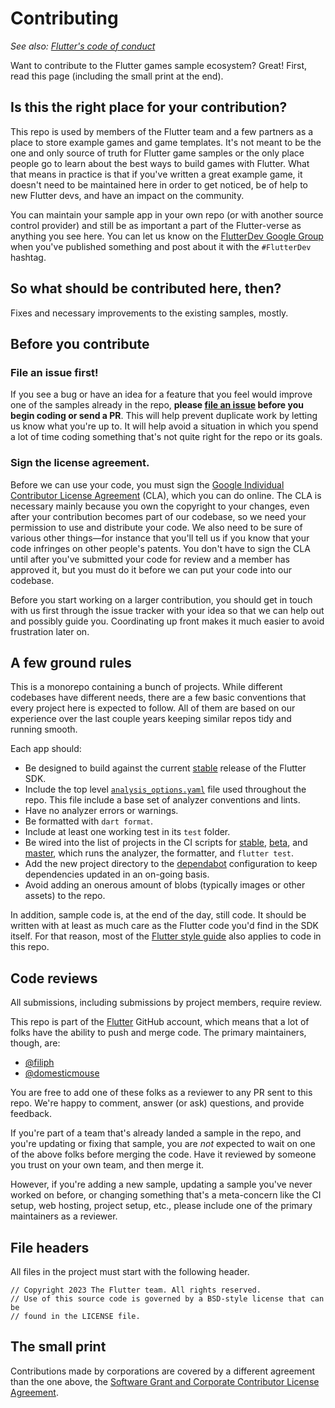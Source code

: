 # Contributing

_See also: [Flutter's code of conduct](https://github.com/flutter/flutter/blob/master/CODE_OF_CONDUCT.md)_

Want to contribute to the Flutter games sample ecosystem? Great! First, read this
page (including the small print at the end).

## Is this the right place for your contribution?

This repo is used by members of the Flutter team and a few partners as a place
to store example games and game templates. It's not meant to be the one and only
source of truth for Flutter game samples or the only place people go to learn
about the best ways to build games with Flutter. What that means in practice 
is that if you've written a great example game, it doesn't need to be maintained
here in order to get noticed, be of help to new Flutter devs, and have an impact
on the community.

You can maintain your sample app in your own repo (or with another source
control provider) and still be as important a part of the Flutter-verse as
anything you see here. You can let us know on the
[FlutterDev Google Group](https://groups.google.com/forum/#!forum/flutter-dev)
when you've published something and post about it with the
`#FlutterDev` hashtag.

## So what should be contributed here, then?

Fixes and necessary improvements to the existing samples, mostly.

## Before you contribute

### File an issue first!

If you see a bug or have an idea for a feature that you feel would improve one
of the samples already in the repo, **please
[file an issue](https://github.com/flutter/games/pulls) before you begin
coding or send a PR**. This will help prevent duplicate work by letting us know
what you're up to. It will help avoid a situation in which you spend a lot of
time coding something that's not quite right for the repo or its goals.

### Sign the license agreement.

Before we can use your code, you must sign the
[Google Individual Contributor License Agreement](https://cla.developers.google.com/about/google-individual)
(CLA), which you can do online. The CLA is necessary mainly because you own the
copyright to your changes, even after your contribution becomes part of our
codebase, so we need your permission to use and distribute your code. We also
need to be sure of various other things—for instance that you'll tell us if you
know that your code infringes on other people's patents. You don't have to sign
the CLA until after you've submitted your code for review and a member has
approved it, but you must do it before we can put your code into our codebase.

Before you start working on a larger contribution, you should get in touch with
us first through the issue tracker with your idea so that we can help out and
possibly guide you. Coordinating up front makes it much easier to avoid
frustration later on.

## A few ground rules

This is a monorepo containing a bunch of projects. While different codebases have
different needs, there are a few basic conventions that every project here is
expected to follow. All of them are based on our experience over the last
couple years keeping similar repos tidy and running smooth.

Each app should:

* Be designed to build against the current
  [stable](https://github.com/flutter/flutter/blob/master/docs/releases/Flutter-build-release-channels.md)
  release of the Flutter SDK.
* Include the top level
  [`analysis_options.yaml`](analysis_options.yaml)
  file used throughout the repo. This file include a base set of analyzer
  conventions and lints.
* Have no analyzer errors or warnings.
* Be formatted with `dart format`.
* Include at least one working test in its `test` folder.
* Be wired into the list of projects in the CI scripts for [stable](tool/flutter_ci_script_stable.sh), 
  [beta](tool/flutter_ci_script_beta.sh), and [master](tool/flutter_ci_script_master.sh), 
  which runs the analyzer, the formatter, and `flutter test`.
* Add the new project directory to the [dependabot](.github/dependabot.yaml) configuration
  to keep dependencies updated in an on-going basis.
* Avoid adding an onerous amount of blobs (typically images or other assets) to
  the repo.

In addition, sample code is, at the end of the day, still code. It should be
written with at least as much care as the Flutter code you'd find in the SDK
itself. For that reason, most of the
[Flutter style guide](https://github.com/flutter/flutter/blob/master/docs/contributing/Style-guide-for-Flutter-repo.md)
also applies to code in this repo.

## Code reviews

All submissions, including submissions by project members, require review.

This repo is part of the [Flutter](https://github.com/flutter) GitHub account,
which means that a lot of folks have the ability to push and merge code. The
primary maintainers, though, are:

* [@filiph](https://github.com/filiph)
* [@domesticmouse](https://github.com/domesticmouse)

You are free to add one of these folks as a reviewer
to any PR sent to this repo. We're happy to comment, answer (or ask) questions,
and provide feedback.

If you're part of a team that's already landed a sample in the repo, 
and you're updating or fixing that sample, you are *not* expected to
wait on one of the above folks before merging the code. Have it reviewed by
someone you trust on your own team, and then merge it.

However, if you're adding a new sample, updating a sample you've never worked on
before, or changing something that's a meta-concern like the CI setup, web
hosting, project setup, etc., please include one of the primary maintainers as a
reviewer.

## File headers

All files in the project must start with the following header.

```
// Copyright 2023 The Flutter team. All rights reserved.
// Use of this source code is governed by a BSD-style license that can be
// found in the LICENSE file.
```

## The small print

Contributions made by corporations are covered by a different agreement than the
one above, the
[Software Grant and Corporate Contributor License Agreement](https://developers.google.com/open-source/cla/corporate).
